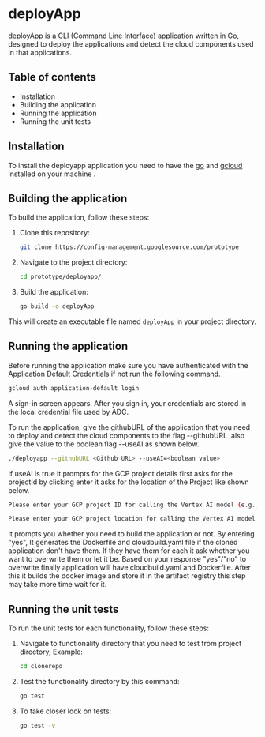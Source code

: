 # deployApp
deployApp is a CLI (Command Line Interface) application written in Go, designed to deploy the applications and detect the cloud components used in that applications.

## Table of contents

- Installation
- Building the application
- Running the application
- Running the unit tests

## Installation

To install the deployapp application you need to have the [go](https://go.dev/doc/install) and [gcloud](https://cloud.google.com/sdk/docs/install) installed on your machine .

## Building the application

To build the application, follow these steps:

1. Clone this repository:
   ```sh
   git clone https://config-management.googlesource.com/prototype
   ```

2. Navigate to the project directory:
   ```sh
   cd prototype/deployapp/
   ```

3. Build the application:
   ```sh
   go build -o deployApp
   ```

This will create an executable file named `deployApp` in your project directory. 

## Running the application

Before running the application make sure you have authenticated with the Application Default Credentials if not run the following command.
```sh
gcloud auth application-default login
```
A sign-in screen appears. After you sign in, your credentials are stored in the local credential file used by ADC.

To run the application, give the githubURL of the application that you need to deploy and detect the cloud components to the flag --githubURL ,also give the value to the boolean flag --useAI as shown below.
```sh
./deployapp --githubURL <Github URL> --useAI=<boolean value>
```
If useAI is true it prompts for the GCP project details first asks for the projectId by clicking enter it asks for the location of the Project like shown below.
```sh
Please enter your GCP project ID for calling the Vertex AI model (e.g., my-gcp-123) and press enter:

Please enter your GCP project location for calling the Vertex AI model (e.g., us-central1) and press enter:
```
It prompts you whether you need to build the application or not. By entering "yes", It generates the Dockerfile and cloudbuild.yaml file if the cloned application don't have them.
If they have them for each it ask whether you want to overwrite them or let it be. Based on your response "yes"/"no" to overwrite finally application will have cloudbuild.yaml and Dockerfile.
After this it builds the docker image and store it in the artifact registry this step may take more time wait for it.

## Running the unit tests

To run the unit tests for each functionality, follow these steps:

1. Navigate to functionality directory that you need to test from project directory, Example:
   ```sh
   cd clonerepo
   ```

2. Test the functionality directory by this command:
   ```sh
   go test
   ```

3. To take closer look on tests:
   ```sh
   go test -v
   ```

   




